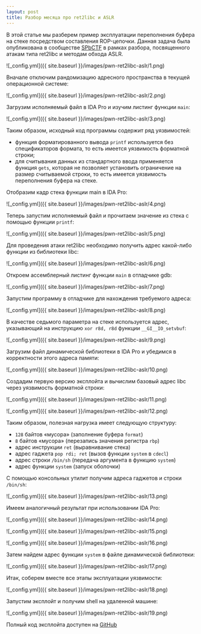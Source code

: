```yaml
---
layout: post
title: Разбор месяца про ret2libc и ASLR
---
```


В этой статье мы разберем пример эксплуатации переполнения буфера на стеке посредством составления ROP-цепочки. Данная задача была опубликована в сообществе [SPbCTF](https://pwn.spbctf.ru/tasks) в рамках разбора, посвященного атакам типа ret2libc и методам обхода ASLR.

![_config.yml]({{ site.baseurl }}/images/pwn-ret2libc-aslr/1.png)

Вначале отключим рандомизацию адресного пространства в текущей операционной системе:

![_config.yml]({{ site.baseurl }}/images/pwn-ret2libc-aslr/2.png)

Загрузим исполняемый файл в IDA Pro и изучим листинг функции `main`:

![_config.yml]({{ site.baseurl }}/images/pwn-ret2libc-aslr/3.png)

Таким образом, исходный код программы содержит ряд уязвимостей:

- функция форматированного вывода `printf` используется без спецификаторов формата, то есть имеется уязвимость форматной строки;
- для считывания данных из стандартного ввода применяется функция `gets`, которая не позволяет установить ограничение на размер считываемой строки, то есть имеется уязвимость переполнения буфера на стеке.

Отобразим кадр стека функции main в IDA Pro:

![_config.yml]({{ site.baseurl }}/images/pwn-ret2libc-aslr/4.png)

Теперь запустим исполняемый файл и прочитаем значение из стека с помощью функции `printf`:

![_config.yml]({{ site.baseurl }}/images/pwn-ret2libc-aslr/5.png)

Для проведения атаки ret2libc необходимо получить адрес какой-либо функции из библиотеки libc:

![_config.yml]({{ site.baseurl }}/images/pwn-ret2libc-aslr/6.png)

Откроем ассемблерный листинг функции `main` в отладчике gdb:

![_config.yml]({{ site.baseurl }}/images/pwn-ret2libc-aslr/7.png)

Запустим программу в отладчике для нахождения требуемого адреса:

![_config.yml]({{ site.baseurl }}/images/pwn-ret2libc-aslr/8.png)

В качестве седьмого параметра на стеке используется адрес, указывающий на инструкцию `xor r8d, r8d` функции `__GI__IO_setvbuf`:

![_config.yml]({{ site.baseurl }}/images/pwn-ret2libc-aslr/9.png)

Загрузим файл динамической библиотеки в IDA Pro и убедимся в корректности этого адреса памяти:

![_config.yml]({{ site.baseurl }}/images/pwn-ret2libc-aslr/10.png)

Создадим первую версию эксплойта и вычислим базовый адрес libc через уязвимость форматной строки:

![_config.yml]({{ site.baseurl }}/images/pwn-ret2libc-aslr/11.png)

![_config.yml]({{ site.baseurl }}/images/pwn-ret2libc-aslr/12.png)

Таким образом, полезная нагрузка имеет следующую структуру:

- `128` байтов «‎мусора» (заполнение буфера `format`)
- `8` байтов «‎мусора» (перезапись значения регистра `rbp`)
- адрес инструкции `ret` (выравнивание стека)
- адрес гаджета `pop rdi; ret` (вызов функции `system` в `cdecl`)
- адрес строки `/bin/sh` (передача аргумента в функцию `system`)
- адрес функции `system` (запуск оболочки)

С помощью консольных утилит получим адреса гаджетов и строки `/bin/sh`:

![_config.yml]({{ site.baseurl }}/images/pwn-ret2libc-aslr/13.png)

Имеем аналогичный результат при использовании IDA Pro:

![_config.yml]({{ site.baseurl }}/images/pwn-ret2libc-aslr/14.png)

![_config.yml]({{ site.baseurl }}/images/pwn-ret2libc-aslr/15.png)

![_config.yml]({{ site.baseurl }}/images/pwn-ret2libc-aslr/16.png)

Затем найдем адрес функции `system` в файле динамической библиотеки:

![_config.yml]({{ site.baseurl }}/images/pwn-ret2libc-aslr/17.png)

Итак, соберем вместе все этапы эксплуатации уязвимости:

![_config.yml]({{ site.baseurl }}/images/pwn-ret2libc-aslr/18.png)

Запустим эксплойт и получим shell на удаленной машине:

![_config.yml]({{ site.baseurl }}/images/pwn-ret2libc-aslr/19.png)

Полный код эксплойта доступен на [GitHub](https://github.com/Tecatech/information-security-training/blob/main/2020/SPbCTF/Binary%20Exploitation/ret2libc_ASLR/cleaker/cleaker_exploit.py)